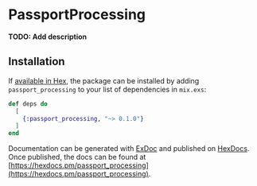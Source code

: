 # PassportProcessing

**TODO: Add description**

## Installation

If [available in Hex](https://hex.pm/docs/publish), the package can be installed
by adding `passport_processing` to your list of dependencies in `mix.exs`:

```elixir
def deps do
  [
    {:passport_processing, "~> 0.1.0"}
  ]
end
```

Documentation can be generated with [ExDoc](https://github.com/elixir-lang/ex_doc)
and published on [HexDocs](https://hexdocs.pm). Once published, the docs can
be found at [https://hexdocs.pm/passport_processing](https://hexdocs.pm/passport_processing).

